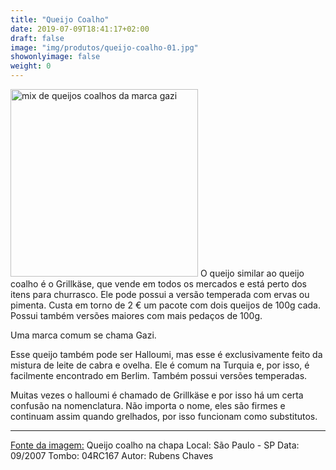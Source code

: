 ```yaml
---
title: "Queijo Coalho"
date: 2019-07-09T18:41:17+02:00
draft: false
image: "img/produtos/queijo-coalho-01.jpg"
showonlyimage: false
weight: 0
---
```


<!--more-->
<img src="../../img/produtos/queijo-coalho-02.jpg" alt="mix de queijos coalhos da marca gazi" width="300"/>
O queijo similar ao queijo coalho é o Grillkäse, que vende em todos os mercados e está perto dos itens para churrasco.
Ele pode possui a versão temperada com ervas ou pimenta. Custa em torno de 2 € um pacote com dois queijos de 100g cada. Possui também versões maiores com mais pedaços de 100g. 

Uma marca comum se chama Gazi.


Esse queijo também pode ser Halloumi, mas esse é exclusivamente feito da mistura de leite de cabra e ovelha. Ele é comum na Turquia e, por isso, é facilmente encontrado em Berlim. Também possui versões temperadas. 

Muitas vezes o halloumi é chamado de Grillkäse e por isso há um certa confusão na nomenclatura.
Não importa o nome, eles são firmes e continuam assim quando grelhados, por isso funcionam como substitutos. 

---
[Fonte da imagem:](https://www.flickr.com/photos/sescsp/11802757166) Queijo coalho na chapa 
Local: São Paulo - SP 
Data: 09/2007 
Tombo: 04RC167 
Autor: Rubens Chaves
